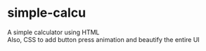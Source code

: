 # simple-calcu
A simple calculator using HTML
<br>
Also, CSS to add button press animation and beautify the entire UI
